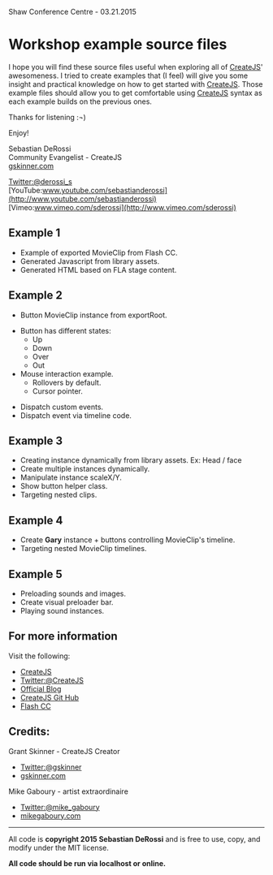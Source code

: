 
Shaw Conference Centre - 03.21.2015

Workshop example source files
=========

I hope you will find these source files useful when exploring all of [CreateJS](http://www.createjs.com)' awesomeness.
I tried to create examples that (I feel) will give you some insight and practical knowledge on how to get started with [CreateJS](http://www.createjs.com).
Those example files should allow you to get comfortable using [CreateJS](http://www.createjs.com) syntax as each example builds on the previous ones.

Thanks for listening :¬)

Enjoy!<br>

Sebastian DeRossi<br/>
Community Evangelist - CreateJS<br/>
<a href="mailto:sebastian@gskinner.com">gskinner.com</a>     

[Twitter:@derossi_s](http://www.twitter.com/derossi_s) <br/>
[YouTube:www.youtube.com/sebastianderossi](http://www.youtube.com/sebastianderossi)<br/>
[Vimeo:www.vimeo.com/sderossi](http://www.vimeo.com/sderossi)  

Example 1
----------
* Example of exported MovieClip from Flash CC.
* Generated Javascript from library assets.
* Generated HTML based on FLA stage content.

Example 2
----------
* Button MovieClip instance from exportRoot.
+ Button has different states:
	- Up 
	- Down
	- Over
	- Out
+ Mouse interaction example. 
	- Rollovers by default.
	- Cursor pointer.
* Dispatch custom events.
* Dispatch event via timeline code.
 
Example 3
----------
* Creating instance dynamically from library assets. Ex: Head / face
* Create multiple instances dynamically.
* Manipulate instance scaleX/Y.
* Show button helper class.
* Targeting nested clips.

Example 4
----------
* Create **Gary** instance + buttons controlling MovieClip's timeline.
* Targeting nested MovieClip timelines.

Example 5
----------
* Preloading sounds and images.
* Create visual preloader bar.
* Playing sound instances.

For more information
---------------------
Visit the following:  

- [CreateJS](http://www.createjs.com)   
- [Twitter:@CreateJS](http://www.twitter.com/CreateJS) 
- [Official Blog](http://www.blog.createjs.com)
- [CreateJS Git Hub](https://github.com/CreateJS)  
- [Flash CC](https://creative.adobe.com/products/download/flash)

Credits:
-----------------------
Grant Skinner - CreateJS Creator

* [Twitter:@gskinner](https://twitter.com/gskinner)
* [gskinner.com](http://gskinner.com)

Mike Gaboury - artist extraordinaire

* [Twitter:@mike_gaboury](https://twitter.com/mike_gaboury)
* [mikegaboury.com](http://mikegaboury.tumblr.com/)  

------------
All code is <b>copyright 2015 Sebastian DeRossi</b> and is free to use, copy, and modify under the MIT license.

**All code should be run via localhost or online.**
